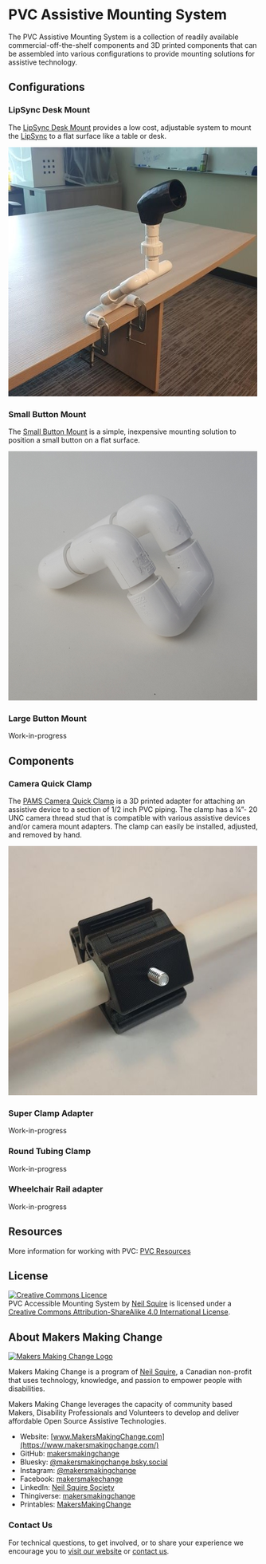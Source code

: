 # PVC Assistive Mounting System

The PVC Assistive Mounting System is a collection of readily available commercial-off-the-shelf components and 3D printed components that can be assembled into various configurations to provide mounting solutions for assistive technology.

## Configurations

### LipSync Desk Mount
The [LipSync Desk Mount](/Configurations/LipSync_Desk_Mount/README.md) provides a low cost, adjustable system to mount the [LipSync](https://www.makersmakingchange.com/project/lipsync/) to a flat surface like a table or desk.

![LipSync Desk Mount](/Configurations/LipSync_Desk_Mount/LipSync_Desk_Mount.jpg)

### Small Button Mount
The [Small Button Mount](/Configurations/Small_Button_Mount/README.md) is a simple, inexpensive mounting solution to position a small button on a flat surface.

![Small Button Mount](/Configurations/Small_Button_Mount/Photos/Small_Button_Mount_Angled.jpg)

### Large Button Mount
Work-in-progress

## Components
### Camera Quick Clamp
The [PAMS Camera Quick Clamp](Components/PAMS_Camera_Quick_Clamp/README.md) is a 3D printed adapter for attaching an assistive device to a section of 1/2 inch PVC piping. The clamp has a ¼”- 20 UNC camera thread stud that is compatible with various assistive devices and/or camera mount adapters. The clamp can easily be installed, adjusted, and removed by hand.

![PAMS Camera Quick Clamp](Components/PAMS_Camera_Quick_Clamp/Camera_Quick_Clamp.jpg)

### Super Clamp Adapter
Work-in-progress

### Round Tubing Clamp
Work-in-progress

### Wheelchair Rail adapter
Work-in-progress

## Resources
More information for working with PVC: [PVC Resources](/Resources/README.md)


## License
<a rel="license" href="http://creativecommons.org/licenses/by-sa/4.0/"><img alt="Creative Commons Licence" style="border-width:0" src="https://i.creativecommons.org/l/by-sa/4.0/88x31.png" /></a><br /><span xmlns:dct="http://purl.org/dc/terms/" property="dct:title">PVC Accessible Mounting System</span> by <a xmlns:cc="http://creativecommons.org/ns#" href="www.makersmakingchange.com" property="cc:attributionName" rel="cc:attributionURL">Neil Squire</a> is licensed under a <a rel="license" href="http://creativecommons.org/licenses/by-sa/4.0/">Creative Commons Attribution-ShareAlike 4.0 International License</a>.

<!-- ABOUT MMC START -->
## About Makers Making Change
[<img src="https://raw.githubusercontent.com/makersmakingchange/makersmakingchange/main/img/mmc_logo.svg" width="500" alt="Makers Making Change Logo">](https://www.makersmakingchange.com/)

Makers Making Change is a program of [Neil Squire](https://www.neilsquire.ca/), a Canadian non-profit that uses technology, knowledge, and passion to empower people with disabilities.

Makers Making Change leverages the capacity of community based Makers, Disability Professionals and Volunteers to develop and deliver affordable Open Source Assistive Technologies.

 - Website: [www.MakersMakingChange.com](https://www.makersmakingchange.com/)
 - GitHub: [makersmakingchange](https://github.com/makersmakingchange)
 - Bluesky: [@makersmakingchange.bsky.social](https://bsky.app/profile/makersmakingchange.bsky.social)
 - Instagram: [@makersmakingchange](https://www.instagram.com/makersmakingchange)
 - Facebook: [makersmakechange](https://www.facebook.com/makersmakechange)
 - LinkedIn: [Neil Squire Society](https://www.linkedin.com/company/neil-squire-society/)
 - Thingiverse: [makersmakingchange](https://www.thingiverse.com/makersmakingchange/about)
 - Printables: [MakersMakingChange](https://www.printables.com/@MakersMakingChange)

### Contact Us
For technical questions, to get involved, or to share your experience we encourage you to [visit our website](https://www.makersmakingchange.com/) or [contact us](https://www.makersmakingchange.com/s/contact).
<!-- ABOUT MMC END -->

